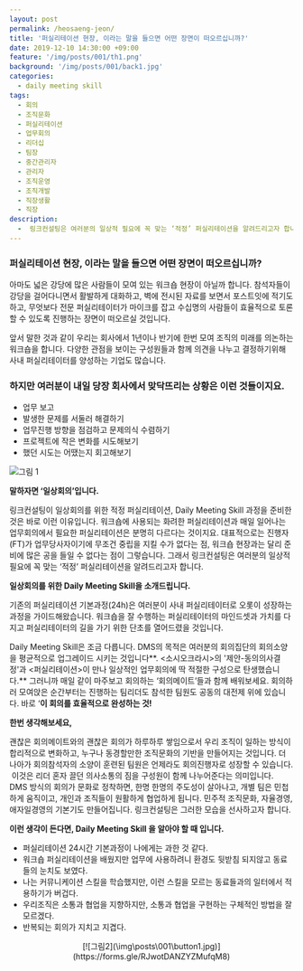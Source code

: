 ```yaml
---
layout: post
permalink: /heosaeng-jeon/
title: '퍼실리테이션 현장, 이라는 말을 들으면 어떤 장면이 떠오르십니까?'
date: 2019-12-10 14:30:00 +09:00
feature: '/img/posts/001/th1.png'
background: '/img/posts/001/back1.jpg'
categories:
  - daily meeting skill
tags:
  - 회의
  - 조직문화
  - 퍼실리테이션
  - 업무회의
  - 리더십
  - 팀장
  - 중간관리자
  - 관리자
  - 조직운영
  - 조직개발
  - 직장생활
  - 직장
description:
  -  링크컨설팅은 여러분의 일상적 필요에 꼭 맞는 ‘적정’ 퍼실리테이션을 알려드리고자 합니다.
---
```


### 퍼실리테이션 현장, 이라는 말을 들으면 어떤 장면이 떠오르십니까?

  아마도 넓은 강당에 많은 사람들이 모여 있는 워크숍 현장이 아닐까 합니다.
참석자들이 강당을 걸어다니면서 활발하게 대화하고, 벽에 전시된 자료를 보면서 포스트잇에 적기도 하고, ​​​​​​​무엇보다 전문 퍼실리테이터가 마이크를 잡고 수십명의 사람들이 효율적으로 토론할 수 있도록 진행하는 장면이 떠오르실 것입니다.

  앞서 말한 것과 같이 우리는 회사에서 1년이나 반기에 한번 모여 조직의 미래를 의논하는 워크숍을 합니다. 다양한 관점을 보이는 구성원들과 함께 의견을 나누고 결정하기위해 사내 퍼실리테이터를 양성하는 기업도 많습니다.



### 하지만 여러분이 내일 당장 회사에서 맞닥뜨리는 상황은 이런 것들이지요.

* 업무 보고
* 발생한 문제를 서둘러 해결하기
* 업무진행 방향을 점검하고 문제의식 수렴하기
* 프로젝트에 작은 변화를 시도해보기
* 했던 시도는 어땠는지 회고해보기

![그림 1](\img\posts\001\th2.jpg)

**말하자면 ‘일상회의’입니다.**

링크컨설팅이 일상회의를 위한 적정 퍼실리테이션, Daily Meeting Skill 과정을 준비한 것은 바로 이런 이유입니다. 워크숍에 사용되는 화려한 퍼실리테이션과 매일 일어나는 업무회의에서 필요한 퍼실리테이션은 분명히 다르다는 것이지요. 대표적으로는 진행자(FT)가 업무당사자이기에 무조건 중립을 지킬 수가 없다는 점, 워크숍 현장과는 달리 준비에 많은 공을 들일 수 없다는 점이 그렇습니다. 그래서 링크컨설팅은 여러분의 일상적 필요에 꼭 맞는 ‘적정’ 퍼실리테이션을 알려드리고자 합니다.

**일상회의를 위한 Daily Meeting Skill을 소개드립니다.**

기존의 퍼실리테이션 기본과정(24h)은 여러분이 사내 퍼실리테이터로 오롯이 성장하는 과정을 가이드해왔습니다. 워크숍을 잘 수행하는 퍼실리테이터의 마인드셋과 가치를 다지고 퍼실리테이터의 길을 가기 위한 단초를 열어드렸을 것입니다.

Daily Meeting Skill은 조금 다릅니다. DMS의 목적은 여러분의 회의집단의 회의소양을 평균적으로 업그레이드 시키는 것입니다**. <소시오크라시>의 '제안-동의의사결정'과 <퍼실리테이션>이 만나 일상적인 업무회의에 딱 적절한 구성으로 탄생했습니다.** 그러니까 매일 같이 마주보고 회의하는 ‘회의메이트’들과 함께 배워보세요. 회의하러 모여앉은 순간부터는 진행하는 팀리더도 참석한 팀원도 공동의 대전제 위에 있습니다. 바로 ‘**이 회의를 효율적으로 완성하는 것!**

**한번 생각해보세요,**

괜찮은 회의메이트와의 괜찮은 회의가 하루하루 쌓임으로서 우리 조직이 일하는 방식이 합리적으로 변화하고, 누구나 동경할만한 조직문화의 기반을 만들어지는 것입니다. 더 나아가 회의참석자의 소양이 훈련된 팀원은 언제라도 회의진행자로 성장할 수 있습니다.
 ​​​​​​​
 이것은 리더 혼자 끌던 의사소통의 짐을 구성원이 함께 나누어준다는 의미입니다. DMS 방식의 회의가 문화로 정착하면, 한명 한명의 주도성이 살아나고, 개별 팀은 민첩하게 움직이고, 개인과 조직들이 원활하게 협업하게 됩니다. 민주적 조직문화, 자율경영, 애자일경영의 기본기도 만들어집니다. 링크컨설팅은 그러한 모습을 선사하고자 합니다.​

**이런 생각이 든다면, Daily Meeting Skill 을 알아야 할 때 입니다.**

* 퍼실리테이션 24시간 기본과정이 나에게는 과한 것 같다.
* 워크숍 퍼실리테이션을 배웠지만 업무에 사용하려니 환경도 뒷받침 되지않고 동료들의 눈치도 보였다.
* 나는 커뮤니케이션 스킬을 학습했지만, 이런 스킬을 모르는 동료들과의 일터에서 적용하기가 버겁다.
* 우리조직은 소통과 협업을 지향하지만, 소통과 협업을 구현하는 구체적인 방법을 잘 모르겠다.
* 반복되는 회의가 지치고 지겹다.

<center>[![그림2](\img\posts\001\button1.jpg)](https://forms.gle/RJwotDANZYZMufqM8)</center>
